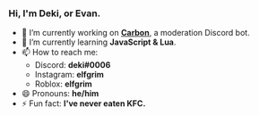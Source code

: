 ### Hi, I'm Deki, or Evan.
- 🔭 I’m currently working on **[Carbon](https://github.com/dekithewizard/Carbon)**, a moderation Discord bot.
- 🌱 I’m currently learning **JavaScript & Lua**.
- 📫 How to reach me: 
  + Discord: **deki#0006**
  + Instagram: **elfgrim**
  + Roblox: **elfgrim**
- 😄 Pronouns: **he/him**
- ⚡ Fun fact: **I've never eaten KFC.**
